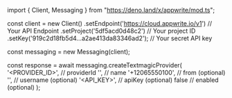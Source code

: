 import { Client, Messaging } from "https://deno.land/x/appwrite/mod.ts";

const client = new Client()
    .setEndpoint('https://cloud.appwrite.io/v1') // Your API Endpoint
    .setProject('5df5acd0d48c2') // Your project ID
    .setKey('919c2d18fb5d4...a2ae413da83346ad2'); // Your secret API key

const messaging = new Messaging(client);

const response = await messaging.createTextmagicProvider(
    '<PROVIDER_ID>', // providerId
    '<NAME>', // name
    '+12065550100', // from (optional)
    '<USERNAME>', // username (optional)
    '<API_KEY>', // apiKey (optional)
    false // enabled (optional)
);
